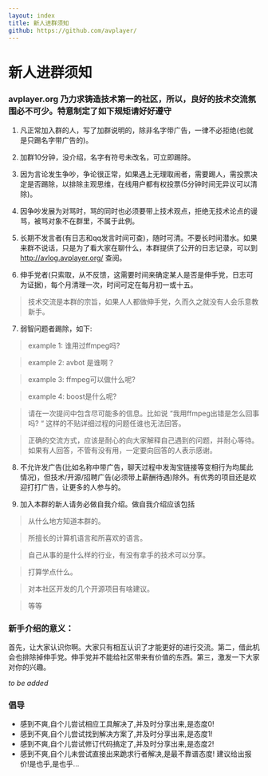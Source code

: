 ```yaml
---
layout: index
title: 新人进群须知
github: https://github.com/avplayer/
---
```


新人进群须知
===
 
### avplayer.org 乃力求铸造技术第一的社区，所以，良好的技术交流氛围必不可少。特意制定了如下规矩请好好遵守


1. 凡正常加入群的人，写了加群说明的，除非名字带广告，一律不必拒绝(也就是只踢名字带广告的)。

2. 加群10分钟，没介绍，名字有符号未改名，可立即踢除。

3. 因为言论发生争吵，争论很正常，如果遇上无理取闹者，需要踢人，需投票决定是否踢除，以排除主观思维，在线用户都有权投票(5分钟时间无异议可以清除)。

4. 因争吵发展为对骂时，骂的同时也必须要带上技术观点，拒绝无技术论点的谩骂，被骂对象不在群里，不属于此例。

5. 长期不发言者(有日志和qq发言时间可查)，随时可清。不要长时间潜水。如果来群不说话，只是为了看大家在聊什么，本群提供了公开的日志记录，可以到 http://avlog.avplayer.org/ 查阅。

6. 伸手党者(只索取，从不反馈，这需要时间来确定某人是否是伸手党，日志可为证据)，每个月清理一次，时间可定在每月初一或十五。

  > 技术交流是本群的宗旨，如果人人都做伸手党，久而久之就没有人会乐意教新手。

7. 弱智问题者踢除，如下:

  > example 1: 谁用过ffmpeg吗?
  
  > example 2: avbot 是谁啊？
  
  > example 3: ffmpeg可以做什么呢?
  
  > example 4: boost是什么呢?
  
  > 请在一次提问中包含尽可能多的信息。比如说 “我用ffmpeg出错是怎么回事吗? “ 这样的不贴详细过程的问题任谁也无法回答。
  
  > 正确的交流方式，应该是耐心的向大家解释自己遇到的问题，并耐心等待。如果有人回答，不管有没有用，一定要向回答的人表示感谢。
  

8. 不允许发广告(比如名称中带广告，聊天过程中发淘宝链接等变相行为均属此情况)，但技术/开源/招聘广告(必须带上薪酬待遇)除外。有优秀的项目还是欢迎打打广告，让更多的人参与的。

9. 加入本群的新人请务必做自我介绍。做自我介绍应该包括

  > 从什么地方知道本群的。
  
  > 所擅长的计算机语言和所喜欢的语言。
  
  > 自己从事的是什么样的行业，有没有拿手的技术可以分享。
  
  > 打算学点什么。
  
  > 对本社区开发的几个开源项目有啥建议。
  
  > 等等


### 新手介绍的意义：
	
首先，让大家认识你啊。大家只有相互认识了才能更好的进行交流。第二，借此机会也排除掉伸手党。伸手党并不能给社区带来有价值的东西。第三，激发一下大家对你的兴趣。

	       
*to be added*

### 倡导

  * 感到不爽,自个儿尝试相应工具解决了,并及时分享出来,是态度0!
  * 感到不爽,自个儿尝试找到解决方案了,并及时分享出来,是态度1!
  * 感到不爽,自个儿尝试修订代码搞定了,并及时分享出来,是态度2!
  * 感到不爽,自个儿未尝试直接出来跪求行者解决,是最不靠谱态度! 建议给出报价!是也乎,是也乎...
